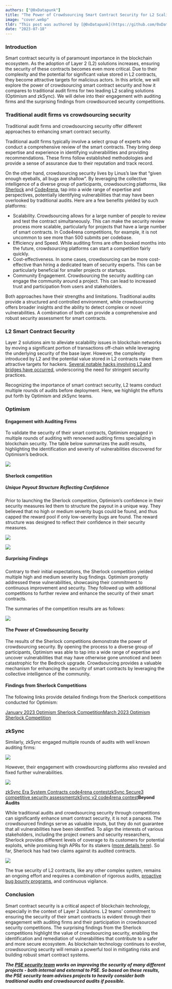 ```yaml
---
authors: ["@0xDatapunk"]
title: "The Power of Crowdsourcing Smart Contract Security for L2 Scaling Solutions"
image: "cover.webp"
tldr: "This post was authored by [@0xDatapunk](https://github.com/0xDatapunk) at [PSE Security](https://github.com/privacy-scaling-explorations/security)."
date: "2023-07-18"
---
```


### Introduction

Smart contract security is of paramount importance in the blockchain ecosystem. As the adoption of Layer 2 (L2) solutions increases, ensuring the security of these contracts becomes even more critical. Due to their complexity and the potential for significant value stored in L2 contracts, they become attractive targets for malicious actors. In this article, we will explore the power of crowdsourcing smart contract security and how it compares to traditional audit firms for two leading L2 scaling solutions (Optimism and zkSync). We will delve into their engagement with auditing firms and the surprising findings from crowdsourced security competitions.

### **Traditional audit firms vs crowdsourcing security**

Traditional audit firms and crowdsourcing security offer different approaches to enhancing smart contract security.

Traditional audit firms typically involve a select group of experts who conduct a comprehensive review of the smart contracts. They bring deep expertise and experience in identifying vulnerabilities and providing recommendations. These firms follow established methodologies and provide a sense of assurance due to their reputation and track record.

On the other hand, crowdsourcing security lives by Linus’s law that “given enough eyeballs, all bugs are shallow”. By leveraging the collective intelligence of a diverse group of participants, crowdsourcing platforms, like [Sherlock](https://www.sherlock.xyz/) and [Code4rena](https://code4rena.com/), tap into a wide range of expertise and perspectives, potentially identifying vulnerabilities that may have been overlooked by traditional audits. Here are a few benefits yielded by such platforms:

- Scalability. Crowdsourcing allows for a large number of people to review and test the contract simultaneously. This can make the security review process more scalable, particularly for projects that have a large number of smart contracts. In Code4rena competitions, for example, it is not uncommon to see more than 500 submits per codebase.
- Efficiency and Speed. While auditing firms are often booked months into the future, crowdsourcing platforms can start a competition fairly quickly.
- Cost-effectiveness. In some cases, crowdsourcing can be more cost-effective than hiring a dedicated team of security experts. This can be particularly beneficial for smaller projects or startups.
- Community Engagement. Crowdsourcing the security auditing can engage the community around a project. This can lead to increased trust and participation from users and stakeholders.

Both approaches have their strengths and limitations. Traditional audits provide a structured and controlled environment, while crowdsourcing offers broader insights and the ability to detect complex or novel vulnerabilities. A combination of both can provide a comprehensive and robust security assessment for smart contracts.

### **L2 Smart Contract Security**

Layer 2 solutions aim to alleviate scalability issues in blockchain networks by moving a significant portion of transactions off-chain while leveraging the underlying security of the base layer. However, the complexity introduced by L2 and the potential value stored in L2 contracts make them attractive targets for hackers. [Several notable hacks involving L2 and bridges have occurred](https://github.com/0xDatapunk/Bridge-Bug-Tracker), underscoring the need for stringent security practices.

Recognizing the importance of smart contract security, L2 teams conduct multiple rounds of audits before deployment. Here, we highlight the efforts put forth by Optimism and zkSync teams.

### **Optimism**

#### **Engagement with Auditing Firms**

To validate the security of their smart contracts, Optimism engaged in multiple rounds of auditing with renowned auditing firms specializing in blockchain security. The table below summarizes the audit results, highlighting the identification and severity of vulnerabilities discovered for Optimism’s bedrock.

![](https://images.mirror-media.xyz/publication-images/jDof9Xq_eCuydOVO37pdW.png)

#### **Sherlock competition**

##### **Unique Payout Structure Reflecting Confidence**

Prior to launching the Sherlock competition, Optimism’s confidence in their security measures led them to structure the payout in a unique way. They believed that no high or medium severity bugs could be found, and thus capped the reward pool if only low-severity bugs are found. The reward structure was designed to reflect their confidence in their security measures.

![](https://images.mirror-media.xyz/publication-images/LZ5X_yZmzapEe3FDBeSBs.png)

![](https://images.mirror-media.xyz/publication-images/BCksYcQCG4bRdMNqb-nnT.png)

##### **Surprising Findings**

Contrary to their initial expectations, the Sherlock competition yielded multiple high and medium severity bug findings. Optimism promptly addressed these vulnerabilities, showcasing their commitment to continuous improvement and security. They followed up with additional competitions to further review and enhance the security of their smart contracts.

The summaries of the competition results are as follows:

![](https://images.mirror-media.xyz/publication-images/6X1TjwgCG_RAxkoPqpt9t.png)

#### **The Power of Crowdsourcing Security**

The results of the Sherlock competitions demonstrate the power of crowdsourcing security. By opening the process to a diverse group of participants, Optimism was able to tap into a wide range of expertise and uncover vulnerabilities that may have otherwise gone unnoticed and been catastrophic for the Bedrock upgrade. Crowdsourcing provides a valuable mechanism for enhancing the security of smart contracts by leveraging the collective intelligence of the community.

#### **Findings from Sherlock Competitions**

The following links provide detailed findings from the Sherlock competitions conducted for Optimism:

[January 2023 Optimism Sherlock Competition](https://github.com/sherlock-audit/2023-01-optimism-judging/issues)[March 2023 Optimism Sherlock Competition](https://github.com/sherlock-audit/2023-03-optimism-judging/issues)

### **zkSync**

Similarly, zkSync engaged multiple rounds of audits with well known auditing firms:

![](https://images.mirror-media.xyz/publication-images/EwlhpcaOxZXx1HwBVSrrA.png)

However, their engagement with crowdsourcing platforms also revealed and fixed further vulnerabilities.

![](https://images.mirror-media.xyz/publication-images/dZEbDsEj5v9nEwSOjJpWL.png)

[zkSync Era System Contracts code4rena contest](https://code4rena.com/reports/2023-03-zksync)[zkSync Secure3 competitive security assessment](https://github.com/Secure3Audit/Secure3Academy/tree/main/audit_reports/zkSync)[zkSync v2 code4rena contest](https://code4rena.com/reports/2022-10-zksync)**Beyond Audits**

While traditional audits and crowdsourcing security through competitions can significantly enhance smart contract security, it is not a panacea. The crowdsourced findings serve as valuable inputs, but they do not guarantee that all vulnerabilities have been identified. To align the interests of various stakeholders, including the project owners and security researchers, Sherlock provides different levels of coverage to its customers for potential exploits, while promising high APRs for its stakers ([more details here](https://docs.sherlock.xyz/coverage/staking-apy/overview)). So far, Sherlock has had two claims against its audited contracts.

![](https://images.mirror-media.xyz/publication-images/iLEqP8F_u_PWi4qxG7OtD.png)

The true security of L2 contracts, like any other complex system, remains an ongoing effort and requires a combination of rigorous audits, [proactive bug bounty programs](https://immunefi.com/bounty/optimism/), and continuous vigilance.

### **Conclusion**

Smart contract security is a critical aspect of blockchain technology, especially in the context of Layer 2 solutions. L2 teams’ commitment to ensuring the security of their smart contracts is evident through their engagement with auditing firms and their participation in crowdsourced security competitions. The surprising findings from the Sherlock competitions highlight the value of crowdsourcing security, enabling the identification and remediation of vulnerabilities that contribute to a safer and more secure ecosystem. As blockchain technology continues to evolve, crowdsourcing security will remain a powerful tool in mitigating risks and building robust smart contract systems.

_**The [PSE security team](https://github.com/privacy-scaling-explorations/security) works on improving the security of many different projects - both internal and external to PSE. So based on these results, the PSE security team advises projects to heavily consider both traditional audits and crowdsourced audits if possible.**_
